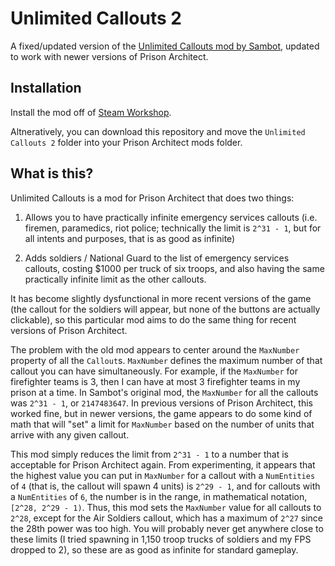 # Unlimited Callouts 2

A fixed/updated version of the [Unlimited Callouts mod by Sambot](https://steamcommunity.com/sharedfiles/filedetails/?id=563159491), updated to work with newer versions of Prison Architect.

## Installation

Install the mod off of [Steam Workshop](https://steamcommunity.com/sharedfiles/filedetails/?id=2564810339).

Altneratively, you can download this repository and move the `Unlimited Callouts 2` folder into your Prison Architect mods folder.

## What is this?

Unlimited Callouts is a mod for Prison Architect that does two things:

1. Allows you to have practically infinite emergency services callouts (i.e. firemen, paramedics, riot police; technically the limit is `2^31 - 1`, but for all intents and purposes, that is as good as infinite)

2. Adds soldiers / National Guard to the list of emergency services callouts, costing $1000 per truck of six troops, and also having the same practically infinite limit as the other callouts.

It has become slightly dysfunctional in more recent versions of the game (the callout for the soldiers will appear, but none of the buttons are actually clickable), so this particular mod aims to do the same thing for recent versions of Prison Architect.

The problem with the old mod appears to center around the `MaxNumber` property of all the `Callout`s. `MaxNumber` defines the maximum number of that callout you can have simultaneously. For example, if the `MaxNumber` for firefighter teams is 3, then I can have at most 3 firefighter teams in my prison at a time. In Sambot's original mod, the `MaxNumber` for all the callouts was `2^31 - 1`, or `2147483647`. In previous versions of Prison Architect, this worked fine, but in newer versions, the game appears to do some kind of math that will "set" a limit for `MaxNumber` based on the number of units that arrive with any given callout.

This mod simply reduces the limit from `2^31 - 1` to a number that is acceptable for Prison Architect again. From experimenting, it appears that the highest value you can put in `MaxNumber` for a callout with a `NumEntities` of `4` (that is, the callout will spawn 4 units) is `2^29 - 1`, and for callouts with a `NumEntities` of `6`, the number is in the range, in mathematical notation, `[2^28, 2^29 - 1)`. Thus, this mod sets the `MaxNumber` value for all callouts to `2^28`, except for the Air Soldiers callout, which has a maximum of `2^27` since the 28th power was too high. You will probably never get anywhere close to these limits (I tried spawning in 1,150 troop trucks of soldiers and my FPS dropped to 2), so these are as good as infinite for standard gameplay.
